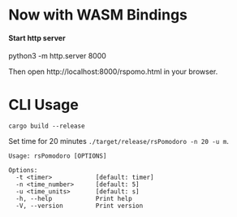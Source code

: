 # Now with WASM Bindings

#### Start http server
python3 -m http.server 8000

Then open http://localhost:8000/rspomo.html in your browser.


# CLI Usage

`cargo build --release`

Set time for 20 minutes
`./target/release/rsPomodoro -n 20 -u m`. 

```
Usage: rsPomodoro [OPTIONS]

Options:
  -t <timer>            [default: timer]
  -n <time_number>      [default: 5]
  -u <time_units>       [default: s]
  -h, --help            Print help
  -V, --version         Print version
```
